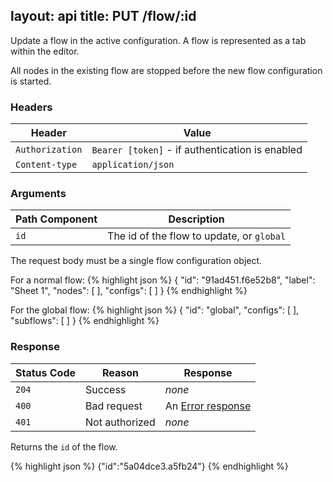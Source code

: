 
layout: api
title: PUT /flow/:id
---

Update a flow in the active configuration. A flow is represented as a tab within the
editor.

All nodes in the existing flow are stopped before the new flow configuration is started.

### Headers

Header                     | Value
---------------------------|----------
`Authorization`            | `Bearer [token]` - if authentication is enabled
`Content-type`             | `application/json`

### Arguments

Path Component | Description
---------------|------------
`id`           | The id of the flow to update, or `global`

The request body must be a single flow configuration object.

For a normal flow:
{% highlight json %}
{
  "id": "91ad451.f6e52b8",
  "label": "Sheet 1",
  "nodes": [ ],
  "configs": [ ]
}
{% endhighlight %}

For the global flow:
{% highlight json %}
{
  "id": "global",
  "configs": [ ],
  "subflows": [ ]
}
{% endhighlight %}



### Response

Status Code | Reason         | Response
------------|----------------|--------------
`204`       | Success        | _none_
`400`       | Bad request    | An [Error response](/docs/api/admin/errors.html)
`401`       | Not authorized | _none_

Returns the `id` of the flow.

{% highlight json %}
{"id":"5a04dce3.a5fb24"}
{% endhighlight %}
